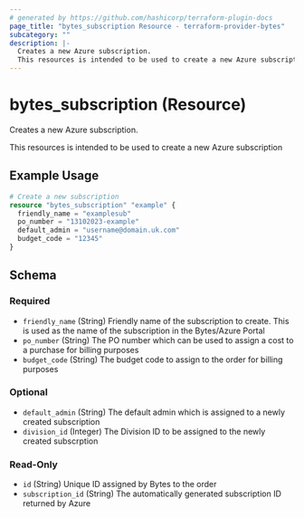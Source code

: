 ```yaml
---
# generated by https://github.com/hashicorp/terraform-plugin-docs
page_title: "bytes_subscription Resource - terraform-provider-bytes"
subcategory: ""
description: |-
  Creates a new Azure subscription.
  This resources is intended to be used to create a new Azure subscription
---
```


# bytes_subscription (Resource)

Creates a new Azure subscription.

This resources is intended to be used to create a new Azure subscription

## Example Usage

```terraform
# Create a new subscription
resource "bytes_subscription" "example" {
  friendly_name = "examplesub"
  po_number = "13102023-example"
  default_admin = "username@domain.uk.com"
  budget_code = "12345"
}
```

<!-- schema generated by tfplugindocs -->
## Schema

### Required

- `friendly_name` (String) Friendly name of the subscription to create. This is used as the name of the subscription in the Bytes/Azure Portal
- `po_number` (String) The PO number which can be used to assign a cost to a purchase for billing purposes
- `budget_code` (String) The budget code to assign to the order for billing purposes

### Optional

- `default_admin` (String) The default admin which is assigned to a newly created subscription
- `division_id` (Integer) The Division ID to be assigned to the newly created subscrption

### Read-Only

- `id` (String) Unique ID assigned by Bytes to the order
- `subscription_id` (String) The automatically generated subscription ID returned by Azure
